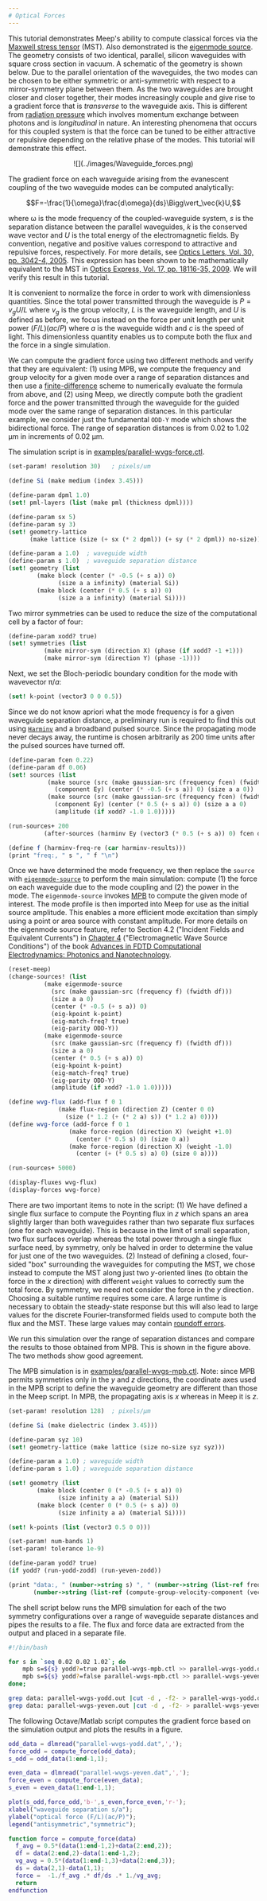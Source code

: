 ```yaml
---
# Optical Forces
---
```


This tutorial demonstrates Meep's ability to compute classical forces via the [Maxwell stress tensor](https://en.wikipedia.org/wiki/Maxwell_stress_tensor) (MST). Also demonstrated is the [eigenmode source](../Scheme_User_Interface.md#eigenmode-source). The geometry consists of two identical, parallel, silicon waveguides with square cross section in vacuum. A schematic of the geometry is shown below. Due to the parallel orientation of the waveguides, the two modes can be chosen to be either symmetric or anti-symmetric with respect to a mirror-symmetry plane between them. As the two waveguides are brought closer and closer together, their modes increasingly couple and give rise to a gradient force that is *transverse* to the waveguide axis. This is different from [radiation pressure](https://en.wikipedia.org/wiki/Radiation_pressure) which involves momentum exchange between photons and is *longitudinal* in nature. An interesting phenomena that occurs for this coupled system is that the force can be tuned to be either attractive or repulsive depending on the relative phase of the modes. This tutorial will demonstrate this effect.

<center>
![](../images/Waveguide_forces.png)
</center>

The gradient force on each waveguide arising from the evanescent coupling of the two waveguide modes can be computed analytically:

$$F=-\frac{1}{\omega}\frac{d\omega}{ds}\Bigg\vert_\vec{k}U,$$

where ω is the mode frequency of the coupled-waveguide system, $s$ is the separation distance between the parallel waveguides, $k$ is the conserved wave vector and $U$ is the total energy of the electromagnetic fields. By convention, negative and positive values correspond to attractive and repulsive forces, respectively. For more details, see [Optics Letters, Vol. 30, pp. 3042-4, 2005](https://www.osapublishing.org/ol/abstract.cfm?uri=ol-30-22-3042). This expression has been shown to be mathematically equivalent to the MST in [Optics Express, Vol. 17, pp. 18116-35, 2009](http://www.opticsinfobase.org/oe/abstract.cfm?URI=oe-17-20-18116). We will verify this result in this tutorial.

It is convenient to normalize the force in order to work with dimensionless quantities. Since the total power transmitted through the waveguide is $P=v_gU/L$ where $v_g$ is the group velocity, $L$ is the waveguide length, and $U$ is defined as before, we focus instead on the force per unit length per unit power $(F/L)(ac/P)$ where $a$ is the waveguide width and $c$ is the speed of light. This dimensionless quantity enables us to compute both the flux and the force in a single simulation.

We can compute the gradient force using two different methods and verify that they are equivalent: (1) using MPB, we compute the frequency and group velocity for a given mode over a range of separation distances and then use a [finite-difference](https://en.wikipedia.org/wiki/Finite_difference) scheme to numerically evaluate the formula from above, and (2) using Meep, we directly compute both the gradient force and the power transmitted through the waveguide for the guided mode over the same range of separation distances. In this particular example, we consider just the fundamental `ODD-Y` mode which shows the bidirectional force. The range of separation distances is from 0.02 to 1.02 μm in increments of 0.02 μm.

The simulation script is in [examples/parallel-wvgs-force.ctl](https://github.com/stevengj/meep/blob/master/scheme/examples/parallel-wvgs-force.ctl).


```scm
(set-param! resolution 30)   ; pixels/um

(define Si (make medium (index 3.45)))

(define-param dpml 1.0)
(set! pml-layers (list (make pml (thickness dpml))))

(define-param sx 5)
(define-param sy 3)
(set! geometry-lattice
      (make lattice (size (+ sx (* 2 dpml)) (+ sy (* 2 dpml)) no-size)))

(define-param a 1.0)  ; waveguide width
(define-param s 1.0)  ; waveguide separation distance
(set! geometry (list
		(make block (center (* -0.5 (+ s a)) 0)
		      (size a a infinity) (material Si))
		(make block (center (* 0.5 (+ s a)) 0)
		      (size a a infinity) (material Si))))
```

Two mirror symmetries can be used to reduce the size of the computational cell by a factor of four:

```scm
(define-param xodd? true)
(set! symmetries (list
		  (make mirror-sym (direction X) (phase (if xodd? -1 +1)))
		  (make mirror-sym (direction Y) (phase -1))))
```

Next, we set the Bloch-periodic boundary condition for the mode with wavevector π/$a$:

```scm
(set! k-point (vector3 0 0 0.5))
```

Since we do not know apriori what the mode frequency is for a given waveguide separation distance, a preliminary run is required to find this out using [`Harminv`](../Scheme_User_Interface.md#harminv) and a broadband pulsed source. Since the propagating mode never decays away, the runtime is chosen arbitrarily as 200 time units after the pulsed sources have turned off.

```scm
(define-param fcen 0.22)
(define-param df 0.06)
(set! sources (list
	       (make source (src (make gaussian-src (frequency fcen) (fwidth df)))
		     (component Ey) (center (* -0.5 (+ s a)) 0) (size a a 0))
	       (make source (src (make gaussian-src (frequency fcen) (fwidth df)))
		     (component Ey) (center (* 0.5 (+ s a)) 0) (size a a 0)
		     (amplitude (if xodd? -1.0 1.0)))))

(run-sources+ 200
	      (after-sources (harminv Ey (vector3 (* 0.5 (+ s a)) 0) fcen df)))

(define f (harminv-freq-re (car harminv-results)))
(print "freq:, " s ", " f "\n")
```

Once we have determined the mode frequency, we then replace the `source` with [`eigenmode-source`](../Scheme_User_Interface.md#eigenmodesource) to perform the main simulation: compute (1) the force on each waveguide due to the mode coupling and (2) the power in the mode. The `eigenmode-source` invokes [MPB](https://mpb.readthedocs.io) to compute the given mode of interest. The mode profile is then imported into Meep for use as the initial source amplitude. This enables a more efficient mode excitation than simply using a point or area source with constant amplitude. For more details on the eigenmode source feature, refer to Section 4.2 ("Incident Fields and Equivalent Currents") in [Chapter 4](http://arxiv.org/abs/arXiv:1301.5366) ("Electromagnetic Wave Source Conditions") of the book [Advances in FDTD Computational Electrodynamics: Photonics and Nanotechnology](https://www.amazon.com/Advances-FDTD-Computational-Electrodynamics-Nanotechnology/dp/1608071707).

```scm
(reset-meep)
(change-sources! (list
		  (make eigenmode-source
		    (src (make gaussian-src (frequency f) (fwidth df)))
		    (size a a 0)
		    (center (* -0.5 (+ s a)) 0)
		    (eig-kpoint k-point)
		    (eig-match-freq? true)
		    (eig-parity ODD-Y))
		  (make eigenmode-source
		    (src (make gaussian-src (frequency f) (fwidth df)))
		    (size a a 0)
		    (center (* 0.5 (+ s a)) 0)
		    (eig-kpoint k-point)
		    (eig-match-freq? true)
		    (eig-parity ODD-Y)
		    (amplitude (if xodd? -1.0 1.0)))))

(define wvg-flux (add-flux f 0 1
			  (make flux-region (direction Z) (center 0 0)
				(size (* 1.2 (+ (* 2 a) s)) (* 1.2 a) 0))))
(define wvg-force (add-force f 0 1
			     (make force-region (direction X) (weight +1.0)
				   (center (* 0.5 s) 0) (size 0 a))
			     (make force-region (direction X) (weight -1.0)
				   (center (+ (* 0.5 s) a) 0) (size 0 a))))

(run-sources+ 5000)

(display-fluxes wvg-flux)
(display-forces wvg-force)
```

There are two important items to note in the script: (1) We have defined a single flux surface to compute the Poynting flux in $z$ which spans an area slightly larger than both waveguides rather than two separate flux surfaces (one for each waveguide). This is because in the limit of small separation, two flux surfaces overlap whereas the total power through a single flux surface need, by symmetry, only be halved in order to determine the value for just one of the two waveguides. (2) Instead of defining a closed, four-sided "box" surrounding the waveguides for computing the MST, we chose instead to compute the MST along just two $y$-oriented lines (to obtain the force in the $x$ direction) with different `weight` values to correctly sum the total force. By symmetry, we need not consider the force in the $y$ direction. Choosing a suitable runtime requires some care. A large runtime is necessary to obtain the steady-state response but this will also lead to large values for the discrete Fourier-transformed fields used to compute both the flux and the MST. These large values may contain [roundoff errors](https://en.wikipedia.org/wiki/Round-off_error).

We run this simulation over the range of separation distances and compare the results to those obtained from MPB. This is shown in the figure above. The two methods show good agreement.

The MPB simulation is in [examples/parallel-wvgs-mpb.ctl](https://github.com/stevengj/meep/blob/master/scheme/examples/parallel-wvgs-mpb.ctl). Note: since MPB permits symmetries only in the $y$ and $z$ directions, the coordinate axes used in the MPB script to define the waveguide geometry are different than those in the Meep script. In MPB, the propagating axis is $x$ whereas in Meep it is $z$.

```scm
(set-param! resolution 128)  ; pixels/μm

(define Si (make dielectric (index 3.45)))

(define-param syz 10)
(set! geometry-lattice (make lattice (size no-size syz syz)))

(define-param a 1.0) ; waveguide width
(define-param s 1.0) ; waveguide separation distance

(set! geometry (list
		(make block (center 0 (* -0.5 (+ s a)) 0)
		      (size infinity a a) (material Si))
		(make block (center 0 (* 0.5 (+ s a)) 0)
		      (size infinity a a) (material Si))))

(set! k-points (list (vector3 0.5 0 0)))

(set-param! num-bands 1)
(set-param! tolerance 1e-9)

(define-param yodd? true)
(if yodd? (run-yodd-zodd) (run-yeven-zodd))

(print "data:, " (number->string s) ", " (number->string (list-ref freqs 0)) ", "
       (number->string (list-ref (compute-group-velocity-component (vector3 1 0 0)) 0)) "\n")
```

The shell script below runs the MPB simulation for each of the two symmetry configurations over a range of waveguide separate distances and pipes the results to a file. The flux and force data are extracted from the output and placed in a separate file.

```sh
#!/bin/bash

for s in `seq 0.02 0.02 1.02`; do
    mpb s=${s} yodd?=true parallel-wvgs-mpb.ctl >> parallel-wvgs-yodd.out;
    mpb s=${s} yodd?=false parallel-wvgs-mpb.ctl >> parallel-wvgs-yeven.out;
done;

grep data: parallel-wvgs-yodd.out |cut -d , -f2- > parallel-wvgs-yodd.dat;
grep data: parallel-wvgs-yeven.out |cut -d , -f2- > parallel-wvgs-yeven.dat;
```

The following Octave/Matlab script computes the gradient force based on the simulation output and plots the results in a figure.

```matlab
odd_data = dlmread("parallel-wvgs-yodd.dat",',');
force_odd = compute_force(odd_data);
s_odd = odd_data(1:end-1,1);

even_data = dlmread("parallel-wvgs-yeven.dat",',');
force_even = compute_force(even_data);
s_even = even_data(1:end-1,1);

plot(s_odd,force_odd,'b-',s_even,force_even,'r-');
xlabel("waveguide separation s/a");
ylabel("optical force (F/L)(ac/P)");
legend("antisymmetric","symmetric");

function force = compute_force(data)
  f_avg = 0.5*(data(1:end-1,2)+data(2:end,2));
  df = data(2:end,2)-data(1:end-1,2);
  vg_avg = 0.5*(data(1:end-1,3)+data(2:end,3));
  ds = data(2,1)-data(1,1);
  force =  -1./f_avg .* df/ds .* 1./vg_avg;
  return
endfunction
```